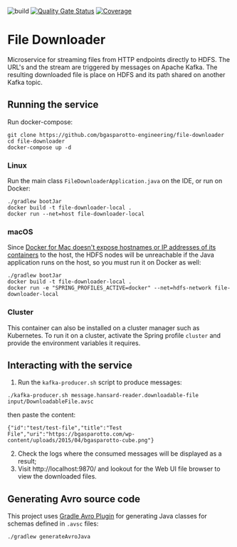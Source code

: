 ![build](https://github.com/bgasparotto/file-downloader/workflows/build/badge.svg)
[![Quality Gate Status](https://sonarcloud.io/api/project_badges/measure?project=bgasparotto_file-downloader&metric=alert_status)](https://sonarcloud.io/dashboard?id=bgasparotto_file-downloader)
[![Coverage](https://sonarcloud.io/api/project_badges/measure?project=bgasparotto_file-downloader&metric=coverage)](https://sonarcloud.io/dashboard?id=bgasparotto_file-downloader)

# File Downloader
Microservice for streaming files from HTTP endpoints directly to HDFS. The URL's and the stream are triggered by
messages on Apache Kafka. The resulting downloaded file is place on HDFS and its path shared on another Kafka topic.

## Running the service
Run docker-compose:
```shell script
git clone https://github.com/bgasparotto-engineering/file-downloader
cd file-downloader
docker-compose up -d
```
### Linux
Run the main class `FileDownloaderApplication.java` on the IDE, or run on Docker:
```shell
./gradlew bootJar
docker build -t file-downloader-local .
docker run --net=host file-downloader-local
```

### macOS
Since 
[Docker for Mac doesn't expose hostnames or IP addresses of its containers](https://docs.docker.com/docker-for-mac/networking/) 
to the host, the HDFS nodes will be unreachable if the Java application runs on the host, so you 
must run it on Docker as well:
```shell
./gradlew bootJar
docker build -t file-downloader-local .
docker run -e "SPRING_PROFILES_ACTIVE=docker" --net=hdfs-network file-downloader-local
```

### Cluster
This container can also be installed on a cluster manager such as Kubernetes. To run it on a 
cluster, activate the Spring profile `cluster` and provide the environment variables it requires.

## Interacting with the service
1. Run the `kafka-producer.sh` script to produce messages:
```
./kafka-producer.sh message.hansard-reader.downloadable-file input/DownloadableFile.avsc
```
then paste the content:
```
{"id":"test/test-file","title":"Test File","uri":"https://bgasparotto.com/wp-content/uploads/2015/04/bgasparotto-cube.png"}
```
2. Check the logs where the consumed messages will be displayed as a result;
3. Visit http://localhost:9870/ and lookout for the Web UI file browser to view the downloaded files.

## Generating Avro source code
This project uses [Gradle Avro Plugin](https://github.com/davidmc24/gradle-avro-plugin) for generating Java classes for
schemas defined in `.avsc` files:
```shell script
./gradlew generateAvroJava
```
